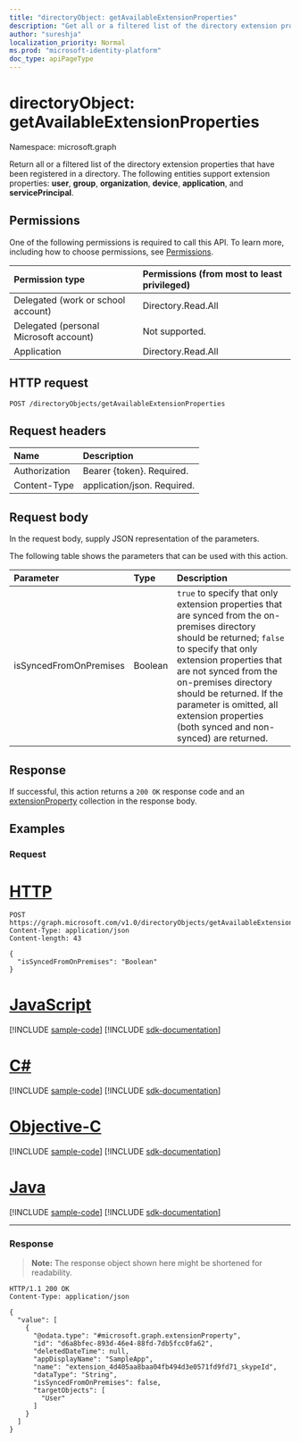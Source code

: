 ```yaml
---
title: "directoryObject: getAvailableExtensionProperties"
description: "Get all or a filtered list of the directory extension properties that have been registered in a directory."
author: "sureshja"
localization_priority: Normal
ms.prod: "microsoft-identity-platform"
doc_type: apiPageType
---
```


# directoryObject: getAvailableExtensionProperties
Namespace: microsoft.graph

Return all or a filtered list of the directory extension properties that have been registered in a directory. The following entities support extension properties: **user**, **group**, **organization**, **device**, **application**, and **servicePrincipal**.

## Permissions
One of the following permissions is required to call this API. To learn more, including how to choose permissions, see [Permissions](/graph/permissions-reference).

|Permission type|Permissions (from most to least privileged)|
|:---|:---|
|Delegated (work or school account)| Directory.Read.All |
|Delegated (personal Microsoft account)| Not supported. |
|Application| Directory.Read.All |

## HTTP request

<!-- {
  "blockType": "ignored"
}
-->
``` http
POST /directoryObjects/getAvailableExtensionProperties
```

## Request headers
|Name|Description|
|:---|:---|
|Authorization|Bearer {token}. Required.|
|Content-Type|application/json. Required.|

## Request body
In the request body, supply JSON representation of the parameters.

The following table shows the parameters that can be used with this action.

|Parameter|Type|Description|
|:---|:---|:---|
|isSyncedFromOnPremises|Boolean|`true` to specify that only extension properties that are synced from the on-premises directory should be returned; `false` to specify that only extension properties that are not synced from the on-premises directory should be returned. If the parameter is omitted, all extension properties (both synced and non-synced) are returned.|


## Response

If successful, this action returns a `200 OK` response code and an [extensionProperty](../resources/extensionproperty.md) collection in the response body.

## Examples

### Request

# [HTTP](#tab/http)
<!-- {
  "blockType": "request",
  "name": "directoryobject_getavailableextensionproperties"
}
-->
``` http
POST https://graph.microsoft.com/v1.0/directoryObjects/getAvailableExtensionProperties
Content-Type: application/json
Content-length: 43

{
  "isSyncedFromOnPremises": "Boolean"
}
```
# [JavaScript](#tab/javascript)
[!INCLUDE [sample-code](../includes/snippets/javascript/directoryobject-getavailableextensionproperties-javascript-snippets.md)]
[!INCLUDE [sdk-documentation](../includes/snippets/snippets-sdk-documentation-link.md)]

# [C#](#tab/csharp)
[!INCLUDE [sample-code](../includes/snippets/csharp/directoryobject-getavailableextensionproperties-csharp-snippets.md)]
[!INCLUDE [sdk-documentation](../includes/snippets/snippets-sdk-documentation-link.md)]

# [Objective-C](#tab/objc)
[!INCLUDE [sample-code](../includes/snippets/objc/directoryobject-getavailableextensionproperties-objc-snippets.md)]
[!INCLUDE [sdk-documentation](../includes/snippets/snippets-sdk-documentation-link.md)]

# [Java](#tab/java)
[!INCLUDE [sample-code](../includes/snippets/java/directoryobject-getavailableextensionproperties-java-snippets.md)]
[!INCLUDE [sdk-documentation](../includes/snippets/snippets-sdk-documentation-link.md)]

---


### Response
> **Note:** The response object shown here might be shortened for readability.

<!-- {
  "blockType": "response",
  "truncated": true,
  "@odata.type": "collection(microsoft.graph.extensionProperty)"
}
-->
``` http
HTTP/1.1 200 OK
Content-Type: application/json

{
  "value": [
    {
      "@odata.type": "#microsoft.graph.extensionProperty",
      "id": "d6a8bfec-893d-46e4-88fd-7db5fcc0fa62",
      "deletedDateTime": null,
      "appDisplayName": "SampleApp",
      "name": "extension_4d405aa8baa04fb494d3e0571fd9fd71_skypeId",
      "dataType": "String",
      "isSyncedFromOnPremises": false,
      "targetObjects": [
        "User"
      ]
    }
  ]
}
```


